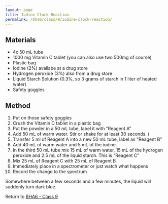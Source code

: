 ```yaml
---
layout: page
title: Iodine Clock Reaction
permalink: /bha6/class/9/iodine-clock-reaction/
---
```


## Materials

* 4x 50 mL tube
* 1000 mg Vitamin C tablet (you can also use two 500mg of course)
* Plastic bag
* Iodine (2%) availabe at a drug store
* Hydrogen peroxide (3%) also from a drug store
* Liquid Starch Solution (0.3%, so 3 grams of starch in 1 liter of heated water)
* Safety goggles

## Method

1. Put on those safety goggles
2. Crush the Vitamin C tablet in a plastic bag
3. Put the powder in a 50 mL tube, label it with “Reagent A”
4. Add 50 mL of warm water. Stir or shake for at least 30 seconds. (
5. Transfer 5 ml of Reagent A into a new 50 mL tube, label as "Reagent B"
6. Add 40 mL of warm water and 5 mL of the iodine.
7. In the third 50 mL tube mix 15 mL of warm water, 15 mL of the hydrogen peroxide and 2.5 mL of the liquid starch. This is “Reagent C”
8. Mix 25 mL of Reagent C with 25 mL of Reagent B
9. Immediately place in a spectrometer or just watch what happens
10. Record the change to the spectrum

Somewhere between a few seconds and a few minutes, the liquid will suddenly turn dark blue.

Return to [BHA6 - Class 9](/bha6/class/9/)
